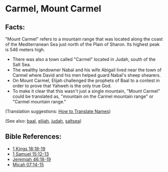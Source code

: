 # Carmel, Mount Carmel #

## Facts: ##

"Mount Carmel" refers to a mountain range that was located along the coast of the Mediterranean Sea just north of the Plain of Sharon. Its highest peak is 546 meters high.

* There was also a town called "Carmel" located in Judah, south of the Salt Sea.
* The wealthy landowner Nabal and his wife Abigail lived near the town of Carmel where David and his men helped guard Nabal's sheep shearers.
* On Mount Carmel, Elijah challenged the prophets of Baal to a contest in order to prove that Yahweh is the only true God.
* To make it clear that this wasn't just a single mountain, "Mount Carmel" could be translated as, "mountain on the Carmel mountain range" or "Carmel mountain range."

(Translation suggestions: [How to Translate Names](https://git.door43.org/Door43/en-ta-translate-vol1/src/master/content/translate_names.md))

(See also: [baal](../other/baal.md), [elijah](../other/elijah.md), [judah](../other/judah.md), [saltsea](../other/saltsea.md))

## Bible References: ##

* [1 Kings 18:18-19](https://door43.org/en/bible/notes/1ki/18/18)
* [1 Samuel 15:12-13](https://door43.org/en/bible/notes/1sa/15/12)
* [Jeremiah 46:18-19](https://door43.org/en/bible/notes/jer/46/18)
* [Micah 07:14-15](https://door43.org/en/bible/notes/mic/07/14)

